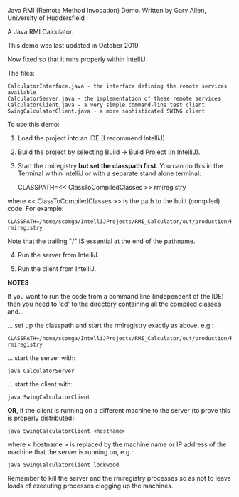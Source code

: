 Java RMI (Remote Method Invocation) Demo.
Written by Gary Allen, University of Huddersfield

A Java RMI Calculator.

This demo was last updated in October 2019.


Now fixed so that it runs properly within IntelliJ


The files:

    CalculatorInterface.java - the interface defining the remote services available
    CalculatorServer.java - the implementation of these remote services
    CalculatorClient.java - a very simple command-line test client
    SwingCalculatorClient.java - a more sophisticated SWING client


To use this demo:

1) Load the project into an IDE (I recommend IntelliJ).

2) Build the project by selecting Build -> Build Project (in IntelliJ).

3) Start the rmiregistry **but set the classpath first**. You can do this in the Terminal within IntelliJ or with a separate stand alone terminal:


    CLASSPATH=<< ClassToCompiledClasses >>
    rmiregistry

where << ClassToCompiledClasses >> is the path to the built (compiled) code.  For example:

    CLASSPATH=/home/scomga/IntelliJProjects/RMI_Calculator/out/production/RMI_Calculator/
    rmiregistry

Note that the trailing "/" IS essential at the end of the pathname.

4) Run the server from IntelliJ.

5) Run the client from IntelliJ.



**NOTES**

If you want to run the code from a command line (independent of the IDE) then you need to 'cd' to the directory containing all the compiled classes and...

... set up the classpath and start the rmiregistry exactly as above, e.g.:

    CLASSPATH=/home/scomga/IntelliJProjects/RMI_Calculator/out/production/RMI_Calculator/
    rmiregistry

... start the server with:

    java CalculatorServer

... start the client with:

    java SwingCalculatorClient

**OR**, if the client is running on a different machine to the server (to prove this is properly distributed):

	java SwingCalculatorClient <hostname>

where < hostname > is replaced by the machine name or IP address of the machine that the server is running on, e.g.:

	java SwingCalculatorClient lockwood

Remember to kill the server and the rmiregistry processes so as not to leave loads of executing processes clogging up the machines.

